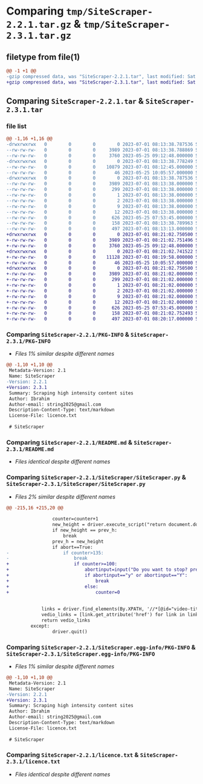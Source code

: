 # Comparing `tmp/SiteScraper-2.2.1.tar.gz` & `tmp/SiteScraper-2.3.1.tar.gz`

## filetype from file(1)

```diff
@@ -1 +1 @@
-gzip compressed data, was "SiteScraper-2.2.1.tar", last modified: Sat Jul  1 08:13:38 2023, max compression
+gzip compressed data, was "SiteScraper-2.3.1.tar", last modified: Sat Jul  1 08:21:02 2023, max compression
```

## Comparing `SiteScraper-2.2.1.tar` & `SiteScraper-2.3.1.tar`

### file list

```diff
@@ -1,16 +1,16 @@
-drwxrwxrwx   0        0        0        0 2023-07-01 08:13:38.787536 SiteScraper-2.2.1/
--rw-rw-rw-   0        0        0     3989 2023-07-01 08:13:38.788869 SiteScraper-2.2.1/PKG-INFO
--rw-rw-rw-   0        0        0     3760 2023-05-25 09:12:48.000000 SiteScraper-2.2.1/README.md
-drwxrwxrwx   0        0        0        0 2023-07-01 08:13:38.778249 SiteScraper-2.2.1/SiteScraper/
--rw-rw-rw-   0        0        0    10879 2023-07-01 08:12:45.000000 SiteScraper-2.2.1/SiteScraper/SiteScraper.py
--rw-rw-rw-   0        0        0       46 2023-05-25 10:05:57.000000 SiteScraper-2.2.1/SiteScraper/__init__.py
-drwxrwxrwx   0        0        0        0 2023-07-01 08:13:38.787536 SiteScraper-2.2.1/SiteScraper.egg-info/
--rw-rw-rw-   0        0        0     3989 2023-07-01 08:13:38.000000 SiteScraper-2.2.1/SiteScraper.egg-info/PKG-INFO
--rw-rw-rw-   0        0        0      299 2023-07-01 08:13:38.000000 SiteScraper-2.2.1/SiteScraper.egg-info/SOURCES.txt
--rw-rw-rw-   0        0        0        1 2023-07-01 08:13:38.000000 SiteScraper-2.2.1/SiteScraper.egg-info/dependency_links.txt
--rw-rw-rw-   0        0        0        2 2023-07-01 08:13:38.000000 SiteScraper-2.2.1/SiteScraper.egg-info/not-zip-safe
--rw-rw-rw-   0        0        0        9 2023-07-01 08:13:38.000000 SiteScraper-2.2.1/SiteScraper.egg-info/requires.txt
--rw-rw-rw-   0        0        0       12 2023-07-01 08:13:38.000000 SiteScraper-2.2.1/SiteScraper.egg-info/top_level.txt
--rw-rw-rw-   0        0        0      626 2023-05-25 07:53:45.000000 SiteScraper-2.2.1/licence.txt
--rw-rw-rw-   0        0        0      158 2023-07-01 08:13:38.789963 SiteScraper-2.2.1/setup.cfg
--rw-rw-rw-   0        0        0      497 2023-07-01 08:13:13.000000 SiteScraper-2.2.1/setup.py
+drwxrwxrwx   0        0        0        0 2023-07-01 08:21:02.750500 SiteScraper-2.3.1/
+-rw-rw-rw-   0        0        0     3989 2023-07-01 08:21:02.751496 SiteScraper-2.3.1/PKG-INFO
+-rw-rw-rw-   0        0        0     3760 2023-05-25 09:12:48.000000 SiteScraper-2.3.1/README.md
+drwxrwxrwx   0        0        0        0 2023-07-01 08:21:02.741522 SiteScraper-2.3.1/SiteScraper/
+-rw-rw-rw-   0        0        0    11128 2023-07-01 08:19:58.000000 SiteScraper-2.3.1/SiteScraper/SiteScraper.py
+-rw-rw-rw-   0        0        0       46 2023-05-25 10:05:57.000000 SiteScraper-2.3.1/SiteScraper/__init__.py
+drwxrwxrwx   0        0        0        0 2023-07-01 08:21:02.750500 SiteScraper-2.3.1/SiteScraper.egg-info/
+-rw-rw-rw-   0        0        0     3989 2023-07-01 08:21:02.000000 SiteScraper-2.3.1/SiteScraper.egg-info/PKG-INFO
+-rw-rw-rw-   0        0        0      299 2023-07-01 08:21:02.000000 SiteScraper-2.3.1/SiteScraper.egg-info/SOURCES.txt
+-rw-rw-rw-   0        0        0        1 2023-07-01 08:21:02.000000 SiteScraper-2.3.1/SiteScraper.egg-info/dependency_links.txt
+-rw-rw-rw-   0        0        0        2 2023-07-01 08:21:02.000000 SiteScraper-2.3.1/SiteScraper.egg-info/not-zip-safe
+-rw-rw-rw-   0        0        0        9 2023-07-01 08:21:02.000000 SiteScraper-2.3.1/SiteScraper.egg-info/requires.txt
+-rw-rw-rw-   0        0        0       12 2023-07-01 08:21:02.000000 SiteScraper-2.3.1/SiteScraper.egg-info/top_level.txt
+-rw-rw-rw-   0        0        0      626 2023-05-25 07:53:45.000000 SiteScraper-2.3.1/licence.txt
+-rw-rw-rw-   0        0        0      158 2023-07-01 08:21:02.752493 SiteScraper-2.3.1/setup.cfg
+-rw-rw-rw-   0        0        0      497 2023-07-01 08:20:17.000000 SiteScraper-2.3.1/setup.py
```

### Comparing `SiteScraper-2.2.1/PKG-INFO` & `SiteScraper-2.3.1/PKG-INFO`

 * *Files 1% similar despite different names*

```diff
@@ -1,10 +1,10 @@
 Metadata-Version: 2.1
 Name: SiteScraper
-Version: 2.2.1
+Version: 2.3.1
 Summary: Scraping high intensity content sites
 Author: Ibrahim
 Author-email: string2025@gmail.com
 Description-Content-Type: text/markdown
 License-File: licence.txt
 
 # SiteScraper
```

### Comparing `SiteScraper-2.2.1/README.md` & `SiteScraper-2.3.1/README.md`

 * *Files identical despite different names*

### Comparing `SiteScraper-2.2.1/SiteScraper/SiteScraper.py` & `SiteScraper-2.3.1/SiteScraper/SiteScraper.py`

 * *Files 2% similar despite different names*

```diff
@@ -215,16 +215,20 @@
 
                 counter=counter+1
                 new_height = driver.execute_script("return document.documentElement.scrollHeight;")
                 if new_height == prev_h:
                     break
                 prev_h = new_height
                 if abort==True:
-                    if counter>135:
-                        break
+                        if counter>=100:
+                            abortinput=input("Do you want to stop? press [y] for yes. ")
+                            if abortinput=="y" or abortinput=="Y":
+                                break
+                            else:
+                                counter=0
 
             
             links = driver.find_elements(By.XPATH, '//*[@id="video-title-link"]')
             vedio_links = [link.get_attribute('href') for link in links]
             return vedio_links
         except:
                 driver.quit()
```

### Comparing `SiteScraper-2.2.1/SiteScraper.egg-info/PKG-INFO` & `SiteScraper-2.3.1/SiteScraper.egg-info/PKG-INFO`

 * *Files 1% similar despite different names*

```diff
@@ -1,10 +1,10 @@
 Metadata-Version: 2.1
 Name: SiteScraper
-Version: 2.2.1
+Version: 2.3.1
 Summary: Scraping high intensity content sites
 Author: Ibrahim
 Author-email: string2025@gmail.com
 Description-Content-Type: text/markdown
 License-File: licence.txt
 
 # SiteScraper
```

### Comparing `SiteScraper-2.2.1/licence.txt` & `SiteScraper-2.3.1/licence.txt`

 * *Files identical despite different names*

